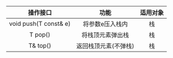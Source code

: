 | 操作接口                  | 功能                     | 适用对象     |
| :-----------------------: | :----------------------: | :----------: |
| void push(T const& e)     | 将参数e压入栈内          | 栈           |
| T pop()                   | 将栈顶元素弹出栈         | 栈           |
| T& top()                  | 返回栈顶元素(不弹栈)     | 栈           |

